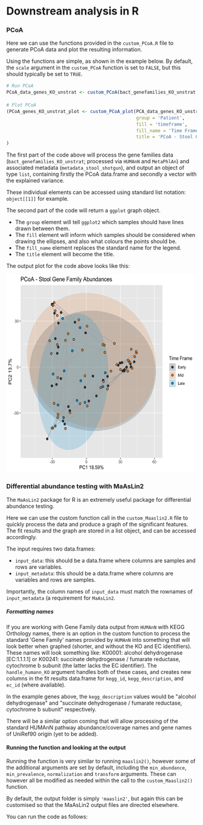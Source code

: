 # Downstream analysis in R

### PCoA

Here we can use the functions provided in the `custom_PCoA.R` file to generate PCoA data and plot the resulting information.

Using the functions are simple, as shown in the example below. By default, the `scale` argument in the `custom_PCoA` function is set to `FALSE`, but this should typically be set to `TRUE`.

```r
# Run PCoA
PCoA_data_genes_KO_unstrat <- custom_PCoA(bact_genefamilies_KO_unstrat, metadata_stool_shotgun, scale = TRUE)

# Plot PCoA
(PCoA_genes_KO_unstrat_plot <- custom_PCoA_plot(PCA_data_genes_KO_unstrat,
                                                group = 'Patient',
                                                fill = 'timeframe',
                                                fill_name = 'Time Frame',
                                                title = 'PCoA - Stool Gene Family Abundances')
)
```

The first part of the code above will process the gene families data (`bact_genefamilies_KO_unstrat`; processed via `HUMAnN` and `MetaPhlAn`) and associated metadata (`metadata_stool_shotgun`), and output an object of type `list`, containing firstly the PCoA data.frame and secondly a vector with the explained variance.

These individual elements can be accessed using standard list notation: `object[[1]]` for example.

The second part of the code will return a `ggplot` graph object. 

- The `group` element will tell `ggplot2` which samples should have lines drawn between them.
- The `fill` element will inform which samples should be considered when drawing the ellipses, and also what colours the points should be.
- The `fill_name` element replaces the standard name for the legend.
- The `title` element will become the title.

The output plot for the code above looks like this:

<img src="https://github.com/mmac0026/microbiome-shotgun-biobakery/blob/main/R_downstream/assets/genefam_PCoA_timeframe.png" width="595" height="525">


### Differential abundance testing with MaAsLin2

The `MaAsLin2` package for R is an extremely useful package for differential abundance testing. 

Here we can use the custom function call in the `custom_Maaslin2.R` file to quickly process the data and produce a graph of the significant features. The fit results and the graph are stored in a list object, and can be accessed accordingly.

The input requires two data.frames:

- `input_data`: this should be a data.frame where columns are samples and rows are variables.
- `input_metadata`: this should be a data.frame where columns are variables and rows are samples.

Importantly, the column names of `input_data` must match the rownames of `input_metadata` (a requirement for `MaAsLin2`.

##### Formatting names

If you are working with Gene Family data output from `HUMAnN` with KEGG Orthology names, there is an option in the custom function to process the standard 'Gene Family' names provided by `HUMAnN` into something that will look better when graphed (shorter, and without the KO and EC identifiers). These names will look something like: K00001: alcohol dehydrogenase [EC:1.1.1.1] or K00241: succinate dehydrogenase / fumarate reductase, cytochrome b subunit (the latter lacks the EC identifier). The `handle_humann_KO` argument handles both of these cases, and creates new columns in the fit results data.frame for `kegg_id`, `kegg_description`, and `ec_id` (where available).

In the example genes above, the `kegg_description` values would be "alcohol dehydrogenase" and "succinate dehydrogenase / fumarate reductase, cytochrome b subunit" respectively.

There will be a similar option coming that will allow processing of the standard HUMAnN pathway abundance/coverage names and gene names of UniRef90 origin (yet to be added).

#### Running the function and looking at the output

Running the function is very similar to running `maaslin2()`, however some of the additional arguments are set by default, including the `min_abundance`, `min_prevalence`, `normalization` and `transform` arguments. These can however all be modified as needed within the call to the `custom_Maaslin2()` function.

By default, the output folder is simply `'maaslin2'`, but again this can be customised so that the MaAsLin2 output files are directed elsewhere.

You can run the code as follows:

```r

```
